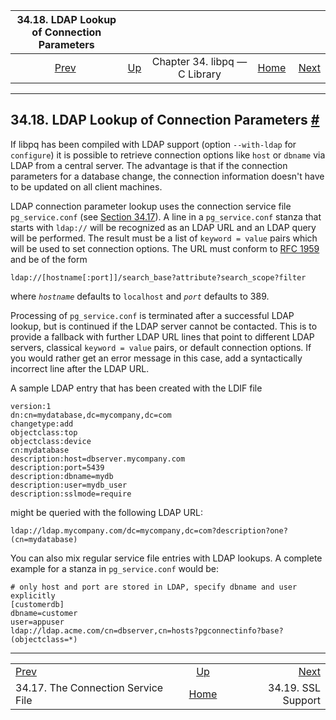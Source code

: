 <!--?xml version="1.0" encoding="UTF-8" standalone="no"?-->

|             34.18. LDAP Lookup of Connection Parameters            |                                                  |                               |                                                       |                                              |
| :----------------------------------------------------------------: | :----------------------------------------------- | :---------------------------: | ----------------------------------------------------: | -------------------------------------------: |
| [Prev](libpq-pgservice.html "34.17. The Connection Service File")  | [Up](libpq.html "Chapter 34. libpq — C Library") | Chapter 34. libpq — C Library | [Home](index.html "PostgreSQL 17devel Documentation") |  [Next](libpq-ssl.html "34.19. SSL Support") |

***

## 34.18. LDAP Lookup of Connection Parameters [#](#LIBPQ-LDAP)

[]()

If libpq has been compiled with LDAP support (option `--with-ldap` for `configure`) it is possible to retrieve connection options like `host` or `dbname` via LDAP from a central server. The advantage is that if the connection parameters for a database change, the connection information doesn't have to be updated on all client machines.

LDAP connection parameter lookup uses the connection service file `pg_service.conf` (see [Section 34.17](libpq-pgservice.html "34.17. The Connection Service File")). A line in a `pg_service.conf` stanza that starts with `ldap://` will be recognized as an LDAP URL and an LDAP query will be performed. The result must be a list of `keyword = value` pairs which will be used to set connection options. The URL must conform to [RFC 1959](https://tools.ietf.org/html/rfc1959) and be of the form

    ldap://[hostname[:port]]/search_base?attribute?search_scope?filter

where *`hostname`* defaults to `localhost` and *`port`* defaults to 389.

Processing of `pg_service.conf` is terminated after a successful LDAP lookup, but is continued if the LDAP server cannot be contacted. This is to provide a fallback with further LDAP URL lines that point to different LDAP servers, classical `keyword = value` pairs, or default connection options. If you would rather get an error message in this case, add a syntactically incorrect line after the LDAP URL.

A sample LDAP entry that has been created with the LDIF file

    version:1
    dn:cn=mydatabase,dc=mycompany,dc=com
    changetype:add
    objectclass:top
    objectclass:device
    cn:mydatabase
    description:host=dbserver.mycompany.com
    description:port=5439
    description:dbname=mydb
    description:user=mydb_user
    description:sslmode=require

might be queried with the following LDAP URL:

    ldap://ldap.mycompany.com/dc=mycompany,dc=com?description?one?(cn=mydatabase)

You can also mix regular service file entries with LDAP lookups. A complete example for a stanza in `pg_service.conf` would be:

    # only host and port are stored in LDAP, specify dbname and user explicitly
    [customerdb]
    dbname=customer
    user=appuser
    ldap://ldap.acme.com/cn=dbserver,cn=hosts?pgconnectinfo?base?(objectclass=*)

***

|                                                                    |                                                       |                                              |
| :----------------------------------------------------------------- | :---------------------------------------------------: | -------------------------------------------: |
| [Prev](libpq-pgservice.html "34.17. The Connection Service File")  |    [Up](libpq.html "Chapter 34. libpq — C Library")   |  [Next](libpq-ssl.html "34.19. SSL Support") |
| 34.17. The Connection Service File                                 | [Home](index.html "PostgreSQL 17devel Documentation") |                           34.19. SSL Support |
